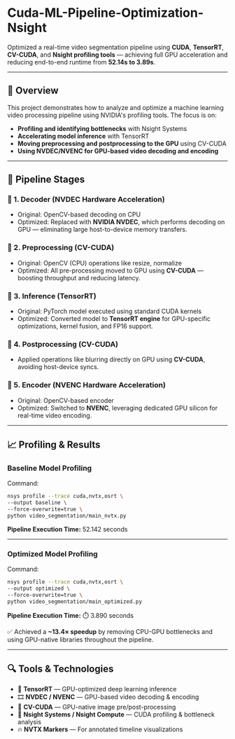 # Cuda-ML-Pipeline-Optimization-Nsight 
Optimized a real-time video segmentation pipeline using **CUDA**, **TensorRT**, **CV-CUDA**, and **Nsight profiling tools** — achieving full GPU acceleration and reducing end-to-end runtime from **52.14s to 3.89s**.

---

## 🧠 Overview

This project demonstrates how to analyze and optimize a machine learning video processing pipeline using NVIDIA's profiling tools. The focus is on:

- **Profiling and identifying bottlenecks** with Nsight Systems
- **Accelerating model inference** with TensorRT
- **Moving preprocessing and postprocessing to the GPU** using CV-CUDA
- **Using NVDEC/NVENC for GPU-based video decoding and encoding**

---

## 🔧 Pipeline Stages

### 🔹 1. Decoder (NVDEC Hardware Acceleration)
- Original: OpenCV-based decoding on CPU  
- Optimized: Replaced with **NVIDIA NVDEC**, which performs decoding on GPU — eliminating large host-to-device memory transfers.

### 🔹 2. Preprocessing (CV-CUDA)
- Original: OpenCV (CPU) operations like resize, normalize  
- Optimized: All pre-processing moved to GPU using **CV-CUDA** — boosting throughput and reducing latency.

### 🔹 3. Inference (TensorRT)
- Original: PyTorch model executed using standard CUDA kernels  
- Optimized: Converted model to **TensorRT engine** for GPU-specific optimizations, kernel fusion, and FP16 support.

### 🔹 4. Postprocessing (CV-CUDA)
- Applied operations like blurring directly on GPU using **CV-CUDA**, avoiding host-device syncs.

### 🔹 5. Encoder (NVENC Hardware Acceleration)
- Original: OpenCV-based encoder  
- Optimized: Switched to **NVENC**, leveraging dedicated GPU silicon for real-time video encoding.

---

## 📈 Profiling & Results

### Baseline Model Profiling  
Command:
```bash
nsys profile --trace cuda,nvtx,osrt \
--output baseline \
--force-overwrite=true \
python video_segmentation/main_nvtx.py
````

**Pipeline Execution Time:** 52.142 seconds

---

### Optimized Model Profiling

Command:

```bash
nsys profile --trace cuda,nvtx,osrt \
--output optimized \
--force-overwrite=true \
python video_segmentation/main_optimized.py
```

**Pipeline Execution Time:** ⏱️ 3.890 seconds

✅ Achieved a **\~13.4× speedup** by removing CPU-GPU bottlenecks and using GPU-native libraries throughout the pipeline.

---

## 🔍 Tools & Technologies

* 🧠 **TensorRT** — GPU-optimized deep learning inference
* 🎞 **NVDEC / NVENC** — GPU-based video decoding & encoding
* 🧰 **CV-CUDA** — GPU-native image pre/post-processing
* 🔬 **Nsight Systems / Nsight Compute** — CUDA profiling & bottleneck analysis
* 🔥 **NVTX Markers** — For annotated timeline visualizations
